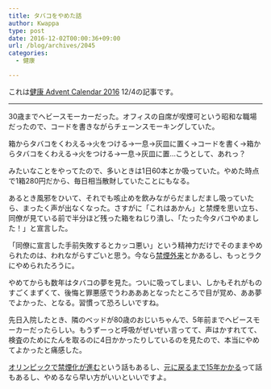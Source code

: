 ```yaml
---
title: タバコをやめた話
author: Kwappa
type: post
date: 2016-12-02T00:00:36+09:00
url: /blog/archives/2045
categories:
  - 健康

---
```

これは<a href="http://www.adventar.org/calendars/1822" target="_blank" rel="noopener noreferrer">健康 Advent Calendar 2016</a> 12/4の記事です。

* * *

30歳までヘビースモーカーだった。オフィスの自席が喫煙可という昭和な職場だったので、コードを書きながらチェーンスモーキングしていた。
  
箱からタバコをくわえる→火をつける→一息→灰皿に置く→コードを書く→箱からタバコをくわえる→火をつける→一息→灰皿に置…こうとして、あれっ？
  
みたいなことをやってたので、多いときは1日60本とか吸っていた。やめた時点で1箱280円だから、毎日相当散財していたことにもなる。
  
あるとき風邪をひいて、それでも咳止めを飲みながらだましだまし吸っていたら、まったく声が出なくなった。さすがに「これはあかん」と禁煙を思い立ち、同僚が見ている前で半分ほど残った箱をねじり潰し、「たった今タバコやめました！」と宣言した。
  
「同僚に宣言した手前失敗するとカッコ悪い」という精神力だけでそのままやめられたのは、われながらすごいと思う。今なら<a href="https://ja.wikipedia.org/wiki/%E7%A6%81%E7%85%99%E5%A4%96%E6%9D%A5" target="_blank" rel="noopener noreferrer">禁煙外来</a>とかあるし、もっとラクにやめられたろうに。
  
やめてからも数年はタバコの夢を見た。ついに吸ってしまい、しかもそれがものすごくまずくて、後悔と罪悪感でうわあああとなったところで目が覚め、ああ夢でよかった、となる。習慣って恐ろしいですね。
  
先日入院したとき、隣のベッドが80歳のおじいちゃんで、5年前までヘビースモーカーだったらしい。もうずーっと呼吸がぜいぜい言ってて、声はかすれてて、検査のためにたんを取るのに4日かかったりしているのを見たので、本当にやめてよかったと痛感した。
  
<a href="http://www.nhk.or.jp/kaisetsu-blog/700/252199.html" target="_blank" rel="noopener noreferrer">オリンピックで禁煙化が進む</a>という話もあるし、<a href="http://beach-press.go-naminori.com/beachtalk/6269" target="_blank" rel="noopener noreferrer">元に戻るまで15年かかる</a>って話もあるし、やめるなら早い方がいいといいですよ。
